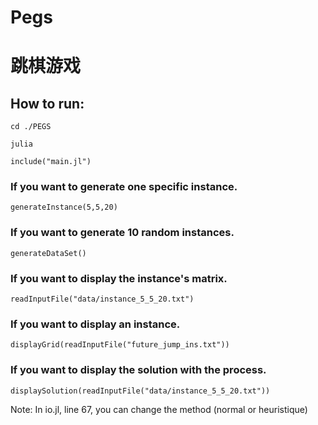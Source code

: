 # Pegs

# 跳棋游戏

## How to run:

    cd ./PEGS
    
    julia

    include("main.jl")

### If you want to generate one specific instance.

    generateInstance(5,5,20) 

### If you want to generate 10 random instances.
    generateDataSet() 

### If you want to display the instance's matrix.

    readInputFile("data/instance_5_5_20.txt")

### If you want to display an instance.

    displayGrid(readInputFile("future_jump_ins.txt"))

### If you want to display the solution with the process.

    displaySolution(readInputFile("data/instance_5_5_20.txt"))


Note: In io.jl, line 67, you can change the method (normal or heuristique)
